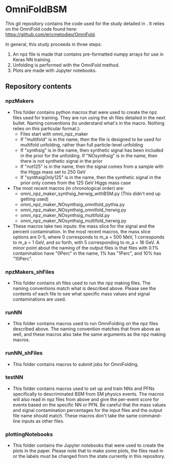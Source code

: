 # OmniFoldBSM

This git repository contains the code used for the study detailed in <insert arxiv link when available>.  It relies on the OmniFold code found here: https://github.com/ericmetodiev/OmniFold.

<Talk about the Zenodo files>

In general, this study proceeds in three steps:
1. An npz file is made that contains pre-formatted numpy arrays for use in Keras NN training.
2. Unfolding is performed with the OmniFold method.
3. Plots are made with Jupyter notebooks.

## Repository contents

### npzMakers
* This folder contains python macros that were used to create the npz files used for training.  They are run using the sh files detailed in the next bullet.  Naming conventions (to understand what's in the macro.  Nothing relies on this particular format.):
  * Files start with omni_npz_maker
  * If "multifold" is in the name, then the file is designed to be used for multifold unfolding, rather than full particle-level unfolding
  * If "synthsig" is in the name, then synthetic signal has been included in the prior for the unfolding.  If "NOsynthsig" is in the name, then there is not synthetic signal in the prior
  * If "not125" is in the name, then the signal comes from a sample with the Higgs mass set to 250 GeV
  * If "synthsigOnly125" is in the name, then the synthetic signal in the prior only comes from the 125 GeV Higgs mass case
* The most recent macros (in chronological order) are:
  * omni_npz_maker_synthsig_herwig_withBSM.py (This didn't end up getting used)
  * omni_npz_maker_NOsynthsig_omnifold_pythia.py
  * omni_npz_maker_NOsynthsig_omnifold_herwig.py
  * omni_npz_maker_NOsynthsig_multifold.py
  * omni_npz_maker_NOsynthsig_multifold_herwig.py
* These macros take two inputs: the mass slice for the signal and the percent contamination.  In the most recent macros, the mass slice options are 0-5, where 0 corresponds to m_a = 500 MeV, 1 corresponds to m_a = 1 GeV, and so forth, with 5 corresponding to m_a = 16 GeV.  A minor point about the naming of the output files is that files with 0.1% contamination have "0Perc" in the name, 1% has "1Perc", and 10% has "10Perc".

### npzMakers_shFiles
* This folder contains sh files used to run the npz making files.  The naming conventions match what is described above.  Please see the contents of each file to see what specific mass values and signal contaminations are used.

### runNN
* This folder contains macros used to run OmniFolding on the npz files described above.  The naming convention matches that from above as well, and these macros also take the same arguments as the npz making macros.

### runNN_shFiles
* This folder contains macros to submit jobs for OmniFolding.

### testNN
* This folder contains macros used to set up and train NNs and PFNs specifically to descriminated BSM from SM physics events.  The macros will also read in npz files from above and give the per-event score for events based on the specific NN or PFN.  Be careful that the mass values and signal contamination percentages for the input files and the output file name should match.  These macros don't take the same command-line inputs as other files.

### plottingNotebooks
* This folder contains the Jupyter notebooks that were used to create the plots in the paper.  Please note that to make some plots, the files read in or the labels must be changed from the state currently in this repository.